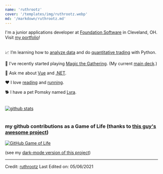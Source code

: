 ```yaml
---
name: 'ruthrootz'
cover: '/templates/img/ruthrootz.webp'
md: '/markdown/ruthrootz.md'
---
```



I'm a junior applications developer at [Foundation Software](https://www.foundationsoft.com/) in Cleveland, OH. Visit [my portfolio](https://rutholdja.netlify.app/)!
<br />
<br />

📈 I’m learning how to [analyze data](https://www.kaggle.com/ruthrootz) and do [quantitative trading](https://www.quantconnect.com/u/ruth-o) with Python.

🎴 I've recently started playing [Magic the Gathering](https://magic.wizards.com/en). (My current [main deck](https://www.topdecked.com/decks/izzet-custom-guild-kit-deck/2ff01d66-c522-44fb-b495-ad48aa168f90).)

💬 Ask me about [Vue](https://vuejs.org/) and [.NET](https://dotnet.microsoft.com/).

❤ I love [reading](https://www.goodreads.com/user/show/72249220-ruth) and [running](https://www.strava.com/athletes/roldja).

🐕 I have a pet Pomsky named [Lyra](https://i.redd.it/ui7yd6c2wiu61.jpg).
<br />
<br />

[![github stats](https://github-readme-stats.vercel.app/api?username=ruthrootz&count_private=true&theme=github_dark&icon_color=ec362f&show_icons=true)](https://github.com/ruthrootz)
<br />
<br />

### my github contributions as a Game of Life (thanks to [this guy's awesome project](https://github.com/ethomson/github4life))

[![GitHub Game of Life](https://github-life.herokuapp.com/ruthrootz.gif?z=6)](https://github-life.herokuapp.com/ruthrootz)

(see my [dark-mode version of this project](https://github.com/ruthrootz/github4life))

------
Credit: [ruthrootz](https://github.com/ruthrootz)
Last Edited on: 05/06/2021
